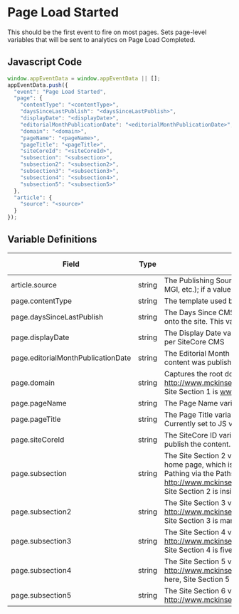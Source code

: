 # Page Load Started

This should be the first event to fire on most pages. Sets page-level variables that will be sent to analytics on Page Load Completed.

## Javascript Code
```js
window.appEventData = window.appEventData || [];
appEventData.push({
  "event": "Page Load Started",
  "page": {
    "contentType": "<contentType>",
    "daysSinceLastPublish": "<daysSinceLastPublish>",
    "displayDate": "<displayDate>",
    "editorialMonthPublicationDate": "<editorialMonthPublicationDate>",
    "domain": "<domain>",
    "pageName": "<pageName>",
    "pageTitle": "<pageTitle>",
    "siteCoreId": "<siteCoreId>",
    "subsection": "<subsection>",
    "subsection2": "<subsection2>",
    "subsection3": "<subsection3>",
    "subsection4": "<subsection4>",
    "subsection5": "<subsection5>"
  },
  "article": {
    "source": "<source>"
  }
});
```

## Variable Definitions

|Field|Type|Description|Example|Pattern|Min Length|Max Length|Minimum|Maximum|Multiple Of
| --- | --- | --- | --- | --- | --- | --- | --- | --- | --- |
|article.source|string|The Publishing Source variable captures the publishing source of a piece of content (McKinsey Quarterly, MGI, etc.); if a value isn't available, the default value is set to "McKinsey Generic."|
|page.contentType|string|The template used by type|Article, Home, Careers, etc|
|page.daysSinceLastPublish|string|The Days Since CMS Publication variable captures the number of days since the page was published live onto the site. This variable may have multiple entries; choose the largest value.|
|page.displayDate|string|The Display Date variable captures the date when a page or piece of content was last published to the site per SiteCore CMS|
|page.editorialMonthPublicationDate|string|The Editorial Month Publication Date variable captures the date, from the SiteCore CMS, when a piece of content was published onto the site.|
|page.domain|string|Captures the root domain folder (the ".com") of the URL. Example: http://www.mckinsey.com/insights/marketing_sales/five_ways_to_get_more_from_digital_advertising; here, Site Section 1 is www.mckinsey.com.|
|page.pageName|string|The Page Name variable is a copy of the Page value.|
|page.pageTitle|string|The Page Title variable captures what is displayed at the very top of a user's web browser (in the tab). Currently set to JS value document.title.|
|page.siteCoreId|string|The SiteCore ID variable captures the ID # of the web page from the SiteCore CMS, if SiteCore was used to publish the content.|
|page.subsection|string|The Site Section 2 variable captures the site section (1st subfolder of  the URL), with the exception of the site home page, which is set to "McKinsey Dotcom Home_Page." Site Section 2 is used to analyze site section Pathing via the Paths > Site Section 2 report. Example: http://www.mckinsey.com/insights/marketing_sales/five_ways_to_get_more_from_digital_advertising; here, Site Section 2 is insights.|insights|
|page.subsection2|string|The Site Section 3 variable captures the 2nd subfolder of the site URL after the root domain folder. Example: http://www.mckinsey.com/insights/marketing_sales/five_ways_to_get_more_from_digital_advertising; here, Site Section 3 is marketing_sales.|marketing_sales|
|page.subsection3|string|The Site Section 4 variable captures the 3rd subfolder of the site URL after the root domain folder. Example: http://www.mckinsey.com/insights/marketing_sales/five_ways_to_get_more_from_digital_advertising; here, Site Section 4 is five_ways_to_get_more_from_digital_advertising.|five_ways_to_get_more_from_digital_advertising|
|page.subsection4|string|The Site Section 5 variable captures the 4th subfolder of the site URL after the root domain folder. Example: http://www.mckinsey.com/careers/create_your_path/career_pathways/career_pathways_advanced_degrees; here, Site Section 5 is career_pathways_advanced_degrees.|career_pathways_advanced_degrees|
|page.subsection5|string|The Site Section 6 variable captures the 5th subfolder of the site URL after the root domain folder. Example: http://www.mckinsey.com/global_locations/asia/japan/ja/our_people; here, Site Section 6 is our_people.|our_people|